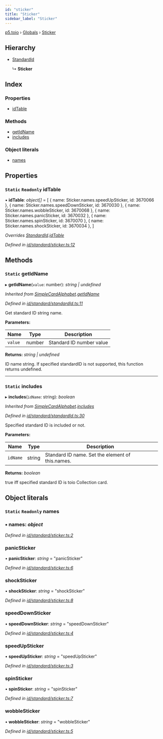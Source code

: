 ```yaml
---
id: "sticker"
title: "Sticker"
sidebar_label: "Sticker"
---
```


[p5.toio](../index.md) › [Globals](../globals.md) › [Sticker](sticker.md)

## Hierarchy

* [StandardId](standardid.md)

  ↳ **Sticker**

## Index

### Properties

* [idTable](sticker.md#static-readonly-idtable)

### Methods

* [getIdName](sticker.md#static-getidname)
* [includes](sticker.md#static-includes)

### Object literals

* [names](sticker.md#static-readonly-names)

## Properties

### `Static` `Readonly` idTable

▪ **idTable**: *object[]* = [
    { name: Sticker.names.speedUpSticker, id: 3670066 },
    { name: Sticker.names.speedDownSticker, id: 3670030 },
    { name: Sticker.names.wobbleSticker, id: 3670068 },
    { name: Sticker.names.panicSticker, id: 3670032 },
    { name: Sticker.names.spinSticker, id: 3670070 },
    { name: Sticker.names.shockSticker, id: 3670034 },
  ]

*Overrides [StandardId](standardid.md).[idTable](standardid.md#static-protected-readonly-idtable)*

*Defined in [id/standard/sticker.ts:12](https://github.com/tetunori/p5.toio/blob/1b39efe/src/id/standard/sticker.ts#L12)*

## Methods

### `Static` getIdName

▸ **getIdName**(`value`: number): *string | undefined*

*Inherited from [SimpleCardAlphabet](simplecardalphabet.md).[getIdName](simplecardalphabet.md#static-getidname)*

*Defined in [id/standard/standardId.ts:11](https://github.com/tetunori/p5.toio/blob/1b39efe/src/id/standard/standardId.ts#L11)*

Get standard ID string name.

**Parameters:**

Name | Type | Description |
------ | ------ | ------ |
`value` | number | Standard ID number value  |

**Returns:** *string | undefined*

ID name string. If specified standardID is not supported, this function returns undefined.

___

### `Static` includes

▸ **includes**(`idName`: string): *boolean*

*Inherited from [SimpleCardAlphabet](simplecardalphabet.md).[includes](simplecardalphabet.md#static-includes)*

*Defined in [id/standard/standardId.ts:30](https://github.com/tetunori/p5.toio/blob/1b39efe/src/id/standard/standardId.ts#L30)*

Specified standard ID is included or not.

**Parameters:**

Name | Type | Description |
------ | ------ | ------ |
`idName` | string | Standard ID name. Set the element of this.names.  |

**Returns:** *boolean*

true iff specified standard ID is toio Collection card.

## Object literals

### `Static` `Readonly` names

### ▪ **names**: *object*

*Defined in [id/standard/sticker.ts:2](https://github.com/tetunori/p5.toio/blob/1b39efe/src/id/standard/sticker.ts#L2)*

###  panicSticker

• **panicSticker**: *string* = "panicSticker"

*Defined in [id/standard/sticker.ts:6](https://github.com/tetunori/p5.toio/blob/1b39efe/src/id/standard/sticker.ts#L6)*

###  shockSticker

• **shockSticker**: *string* = "shockSticker"

*Defined in [id/standard/sticker.ts:8](https://github.com/tetunori/p5.toio/blob/1b39efe/src/id/standard/sticker.ts#L8)*

###  speedDownSticker

• **speedDownSticker**: *string* = "speedDownSticker"

*Defined in [id/standard/sticker.ts:4](https://github.com/tetunori/p5.toio/blob/1b39efe/src/id/standard/sticker.ts#L4)*

###  speedUpSticker

• **speedUpSticker**: *string* = "speedUpSticker"

*Defined in [id/standard/sticker.ts:3](https://github.com/tetunori/p5.toio/blob/1b39efe/src/id/standard/sticker.ts#L3)*

###  spinSticker

• **spinSticker**: *string* = "spinSticker"

*Defined in [id/standard/sticker.ts:7](https://github.com/tetunori/p5.toio/blob/1b39efe/src/id/standard/sticker.ts#L7)*

###  wobbleSticker

• **wobbleSticker**: *string* = "wobbleSticker"

*Defined in [id/standard/sticker.ts:5](https://github.com/tetunori/p5.toio/blob/1b39efe/src/id/standard/sticker.ts#L5)*
